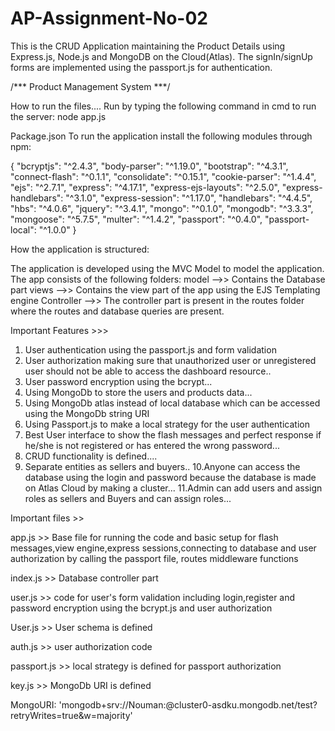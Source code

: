 # AP-Assignment-No-02

This is the CRUD Application maintaining the Product Details using Express.js, Node.js and MongoDB on the Cloud(Atlas). The signIn/signUp forms are implemented using the passport.js for authentication. 


/*** Product Management System ***/

How to run the files....
Run by typing the following command in cmd to run the server: node app.js

Package.json
To run the application install the following modules through npm:

 {
    "bcryptjs": "^2.4.3",
    "body-parser": "^1.19.0",
    "bootstrap": "^4.3.1",
    "connect-flash": "^0.1.1",
    "consolidate": "^0.15.1",
    "cookie-parser": "^1.4.4",
    "ejs": "^2.7.1",
    "express": "^4.17.1",
    "express-ejs-layouts": "^2.5.0",
    "express-handlebars": "^3.1.0",
    "express-session": "^1.17.0",
    "handlebars": "^4.4.5",
    "hbs": "^4.0.6",
    "jquery": "^3.4.1",
    "mongo": "^0.1.0",
    "mongodb": "^3.3.3",
    "mongoose": "^5.7.5",
    "multer": "^1.4.2",
    "passport": "^0.4.0",
    "passport-local": "^1.0.0"
  }

How the application is structured:

The application is developed using the MVC Model to model the application.
The app consists of the following folders:
model -->> Contains the Database part
views -->> Contains the view part of the app using the EJS Templating engine
Controller -->> The controller part is present in the routes folder where the routes and database queries are present.

Important Features >>>

1. User authentication using the passport.js and form validation
2. User authorization making sure that unauthorized user or unregistered user should not be able to access the dashboard resource..
3. User password encryption using the bcrypt...
4. Using MongoDb to store the users and products data...
5. Using MongoDb atlas instead of local database which can be accessed using the MongoDb string URI
6. Using Passport.js to make a local strategy for the user authentication 
7. Best User interface to show the flash messages and perfect response if he/she is not registered or has entered the wrong password...
8. CRUD functionality is defined....
9. Separate entities as sellers and buyers..
10.Anyone can access the database using the login and password because the database is made on Atlas Cloud by making a cluster...
11.Admin can add users and assign roles as sellers and Buyers and can assign roles...

Important files >>

app.js >> Base file for running the code and basic setup for flash messages,view engine,express sessions,connecting to database and user authorization
by calling the passport file, routes middleware functions

index.js >> Database controller part

user.js >> code for user's form validation including login,register and password encryption using the bcrypt.js and user authorization

User.js >> User schema is defined

auth.js >> user authorization code

passport.js >> local strategy is defined for passport authorization

key.js >> MongoDb URI is defined

MongoURI: 'mongodb+srv://Nouman:<password>@cluster0-asdku.mongodb.net/test?retryWrites=true&w=majority'
